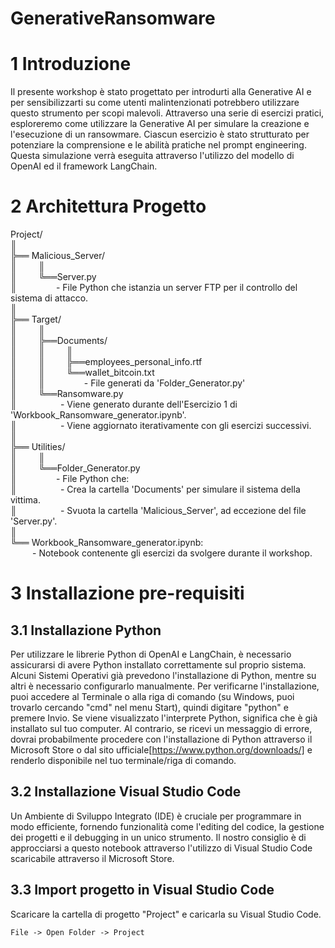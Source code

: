 # GenerativeRansomware

# 1 Introduzione
Il presente workshop è stato progettato per introdurti alla Generative AI e per sensibilizzarti su come utenti malintenzionati potrebbero utilizzare questo strumento per scopi malevoli. Attraverso una serie di esercizi pratici, esploreremo come utilizzare la Generative AI per simulare la creazione e l'esecuzione di un ransowmare. Ciascun esercizio è stato strutturato per potenziare la comprensione e le abilità pratiche nel prompt engineering. Questa simulazione verrà eseguita attraverso l'utilizzo del modello di OpenAI ed il framework LangChain.

# 2 Architettura Progetto
Project/<br/>
║<br/>╠══ Malicious_Server/<br/>║     ║<br/>
║     ╚══Server.py<br/>
║         - File Python che istanzia un server FTP per il controllo del sistema di attacco.<br/>
║<br/>
╠══ Target/<br/>
║     ║<br/>
║     ╠══Documents/<br/>
║     ║     ║<br/>
║     ║     ╠══employees_personal_info.rtf<br/>
║     ║     ╚══wallet_bitcoin.txt<br/>
║     ║         - File generati da 'Folder_Generator.py'<br/>
║     ╚══Ransomware.py<br/>
║          - Viene generato durante dell'Esercizio 1 di 'Workbook_Ransomware_generator.ipynb'.<br/>
║          - Viene aggiornato iterativamente con gli esercizi successivi.<br/>
║<br/>
╠══ Utilities/<br/>
║     ║<br/>
║     ╚══Folder_Generator.py<br/>
║         - File Python che:<br/>
║          - Crea la cartella 'Documents' per simulare il sistema della vittima.<br/>
║          - Svuota la cartella 'Malicious_Server', ad eccezione del file 'Server.py'.<br/>
║<br/>
╚══ Workbook_Ransomware_generator.ipynb:<br/>
     - Notebook contenente gli esercizi da svolgere durante il workshop.<br/>

# 3 Installazione pre-requisiti
## 3.1 Installazione Python
Per utilizzare le librerie Python di OpenAI e LangChain, è necessario assicurarsi di avere Python installato correttamente sul proprio sistema. Alcuni Sistemi Operativi già prevedono l'installazione di Python, mentre su altri è necessario configurarlo manualmente. Per verificarne l'installazione, puoi accedere al Terminale o alla riga di comando (su Windows, puoi trovarlo cercando "cmd" nel menu Start), quindi digitare "python" e premere Invio. Se viene visualizzato l'interprete Python, significa che è già installato sul tuo computer. Al contrario, se ricevi un messaggio di errore, dovrai probabilmente procedere con l'installazione di Python attraverso il Microsoft Store o dal sito ufficiale[https://www.python.org/downloads/] e renderlo disponibile nel tuo terminale/riga di comando.

## 3.2 Installazione Visual Studio Code
Un Ambiente di Sviluppo Integrato (IDE) è cruciale per programmare in modo efficiente, fornendo funzionalità come l'editing del codice, la gestione dei progetti e il debugging in un unico strumento. Il nostro consiglio è di approcciarsi a questo notebook attraverso l'utilizzo di Visual Studio Code scaricabile attraverso il Microsoft Store.

## 3.3 Import progetto in Visual Studio Code
Scaricare la cartella di progetto "Project" e caricarla su Visual Studio Code.

```File -> Open Folder -> Project```
